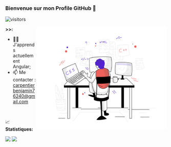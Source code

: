 ### Bienvenue sur mon Profile GitHub 👋

![visitors](https://visitor-badge.glitch.me/badge?page_id=irlben)

<img align="right" src="https://raw.githubusercontent.com/irlben/irlben/main/dev-pics.png.png" width="408" height="318" />



**>>:**

- 👨‍💻 J'apprends actuellement Angular;
- 📫 Me contacter : carpentierbenjamin76240@gmail.com

</br>




📈 **Statistiques:**

<p>
  <img height="150em" src="https://github-readme-stats.vercel.app/api?username=irlben&show_icons=true&hide_border=true&&count_private=true&include_all_commits=true" />
  <img height="150em" src="https://github-readme-stats.vercel.app/api/top-langs/?username=irlben&exclude_repo=KNN-Image-Classification&show_icons=true&hide_border=true&layout=compact&langs_count=8"/>
</p>
